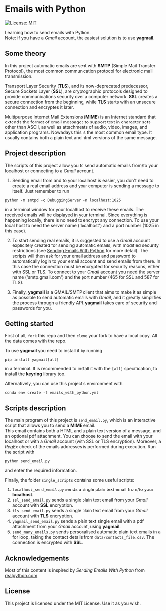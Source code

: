 # Emails with Python
[![License: MIT](https://img.shields.io/badge/License-MIT-green.svg)](/LICENSE)

Learning how to send emails with Python.  
Note: if you have a <em>Gmail</em> account, the easiest solution is to use **yagmail**.

## Some theory

In this project automatic emails are sent with <b>SMTP</b> (Simple Mail Transfer Protocol), the most common communication protocol for electronic mail transmission.

Transport Layer Security (<b>TLS</b>), and its now-deprecated predecessor, Secure Sockets Layer (<b>SSL</b>), are cryptographic protocols designed to provide communications security over a computer network. <b>SSL</b> creates a secure connection from the beginning, while <b>TLS</b> starts with an unsecure connection and encryptes it later.

Multipurpose Internet Mail Extensions (**MIME**) is an Internet standard that extends the format of email messages to support text in character sets other than ASCII, as well as attachments of audio, video, images, and application programs. Nowadays this is the most common email type. It usually contains both a plain text and html versions of the same message.

## Project description

The scripts of this project allow you to send automatic emails from/to your localhost or connecting to a <em>Gmail</em> account.  

1. Sending email from and to your localhost is easier, you don't need to create a real email address and your computer is sending a message to itself. Just remember to run
```
python -m smtpd -c DebuggingServer -n localhost:1025
```
in a terminal window for your localhost to receive these emails. The received emails will be displayed in your terminal. Since everything is happening locally, there is no need to encrypt any connection. To use your local host to need the server name ('localhost') and a port number (1025 in this case).

2. To start sending real emails, it is suggested to use a <em>Gmail</em> account explicitely created for sending automatic emails, with modified security restrictions (see <a href="https://realpython.com/python-send-email/" target="_blank" rel="noopener nofollow noreferrer">Sending Emails With Python</a> for more detail). The scripts will then ask for your email address and password to automatically login to your email account and send emails from there. In this case the connection must be encrypted for security reasons, either with SSL or TLS. To connect to your <em>Gmail</em> account you need the server name ('smtp.gmail.com') and the port number (465 for SSL and 587 for TLS).

3. Finally, **yagmail** is a GMAIL/SMTP client that aims to make it as simple as possible to send automatic emails with <em>Gmail</em>, and it greatly simplifies the process through a friendly API. **yagmail** takes care of security and passwords for you.


## Getting started

First of all, `fork` this repo and then `clone` your fork to have a local copy. All the data comes with the repo.

To use **yagmail** you need to install it by running

```
pip install yagmail[all]
```
in a terminal. It is recommended to install it with the `[all]` specification, to install the **keyring** library too.

Alternatively, you can use this project's environment with

```
conda env create -f emails_with_python.yml
```

## Scripts description

The main program of this project is `send_email.py`, which is an interactive script that allows you to send a **MIME** email.  
This email contains both a HTML and a plain text version of a message, and an optional pdf attachment.
You can choose to send the email with your localhost or with a <em>Gmail</em> account (with SSL or TLS encryption). Moreover, a *RegEx* check of the emails addresses is performed during execution. Run the script with

```
python send_email.py
```
and enter the required information.

Finally, the folder `single_scripts` contains some useful scripts:

1. `localhost_send_email.py` sends a single plain text email from/to your **localhost**.
2. `ssl_send_email.py` sends a single plain text email from your <em>Gmail</em> account with **SSL** encryption.
3. `tls_send_email.py` sends a single plain text email from your <em>Gmail</em> account with **TLS** encryption.
4. `yagmail_send_email.py` sends a plain text single email with a pdf attachment from your <em>Gmail</em> account, using **yagmail**.
5. `send_many_emails.py` sends personalised automatic plain text emails in a for loop, taking the contact details from `data/contacts_file.csv`. The connection is encrypted with **SSL**.

## Acknowledgements

Most of this content is inspired by *Sending Emails With Python* from <a href="https://realpython.com/python-send-email/" target="_blank" rel="noopener nofollow noreferrer">realpython.com</a>

## License

This project is licensed under the MIT License. Use it as you wish.